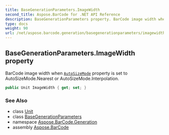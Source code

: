 ```yaml
---
title: BaseGenerationParameters.ImageWidth
second_title: Aspose.BarCode for .NET API Reference
description: BaseGenerationParameters property. BarCode image width when AutoSizeMode property is set to AutoSizeMode.Nearest or AutoSizeMode.Interpolation
type: docs
weight: 90
url: /net/aspose.barcode.generation/basegenerationparameters/imagewidth/
---
```

## BaseGenerationParameters.ImageWidth property

BarCode image width when [`AutoSizeMode`](../autosizemode/) property is set to AutoSizeMode.Nearest or AutoSizeMode.Interpolation.

```csharp
public Unit ImageWidth { get; set; }
```

### See Also

* class [Unit](../../unit/)
* class [BaseGenerationParameters](../)
* namespace [Aspose.BarCode.Generation](../../basegenerationparameters/)
* assembly [Aspose.BarCode](../../../)


